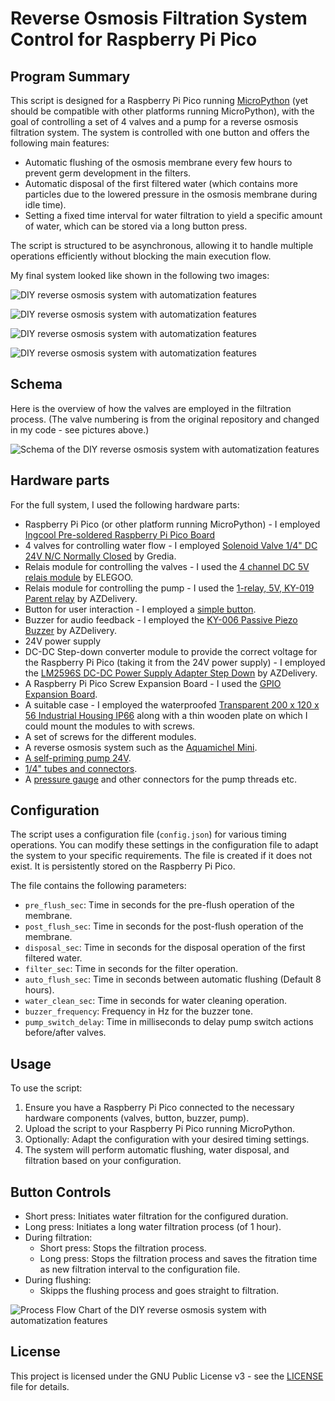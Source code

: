 # Reverse Osmosis Filtration System Control for Raspberry Pi Pico

## Program Summary

This script is designed for a Raspberry Pi Pico running [MicroPython](https://micropython.org/) 
(yet should be compatible with other platforms running MicroPython), 
with the goal of controlling a set of 4 valves and a pump for a reverse osmosis filtration system. 
The system is controlled with one button and offers the following main features:

- Automatic flushing of the osmosis membrane every few hours to prevent germ development in the filters.
- Automatic disposal of the first filtered water (which contains more particles due to the lowered pressure in the osmosis membrane during idle time).
- Setting a fixed time interval for water filtration to yield a specific amount of water, which can be stored via a long button press.

The script is structured to be asynchronous, allowing it to handle multiple operations efficiently without blocking the main execution flow.

My final system looked like shown in the following two images:

![DIY reverse osmosis system with automatization features](images/IMG_4790.jpeg)

![DIY reverse osmosis system with automatization features](images/IMG_4791.jpeg)

![DIY reverse osmosis system with automatization features](images/IMG_4792.jpeg)

![DIY reverse osmosis system with automatization features](images/IMG_4793.jpeg)


## Schema

Here is the overview of how the valves are employed in the filtration process. (The valve numbering is from the original repository and changed in my code - see pictures above.)

![Schema of the DIY reverse osmosis system with automatization features](images/schema.png)


## Hardware parts

For the full system, I used the following hardware parts:

- Raspberry Pi Pico (or other platform running MicroPython) - I employed [Ingcool Pre-soldered Raspberry Pi Pico Board](https://amzn.eu/d/3YGQunV)
- 4 valves for controlling water flow - I employed [Solenoid Valve 1/4" DC 24V N/C Normally Closed](https://amzn.eu/d/3zT5nzD) by Gredia.
- Relais module for controlling the valves - I used the [4 channel DC 5V relais module](https://amzn.eu/d/0UkmHZb) by ELEGOO.
- Relais module for controlling the pump - I used the [1-relay, 5V, KY-019 Parent relay](https://amzn.eu/d/h1QWOz9) by AZDelivery.
- Button for user interaction - I employed a [simple button](https://amzn.eu/d/iUaOajc).
- Buzzer for audio feedback - I employed the [KY-006 Passive Piezo Buzzer](https://amzn.eu/d/e9L0oB6) by AZDelivery.
- 24V power supply
- DC-DC Step-down converter module to provide the correct voltage for the Raspberry Pi Pico (taking it from the 24V power supply) - I employed the [LM2596S DC-DC Power Supply Adapter Step Down](https://amzn.eu/d/2kVXOn0) by AZDelivery.
- A Raspberry Pi Pico Screw Expansion Board - I used the [GPIO Expansion Board](https://amzn.eu/d/49239PA).
- A suitable case - I employed the waterproofed [Transparent 200 x 120 x 56 Industrial Housing IP66](https://amzn.eu/d/aowSbms) along with a thin wooden plate on which I could mount the modules to with screws.
- A set of screws for the different modules.
- A reverse osmosis system such as the [Aquamichel Mini](https://www.lebendiges-trinkwasser.shop/shop/aquamichel-mini-teileset/).
- [A self-priming pump 24V](https://www.lebendiges-trinkwasser.shop/shop/pumpe-selbstsaugend-24v-dc/).
- [1/4" tubes and connectors](https://amzn.eu/d/1vY9WBC).
- A [pressure gauge](https://www.tooler.de/catalog/product/view/id/263682/) and other connectors for the pump threads etc.


## Configuration

The script uses a configuration file (`config.json`) for various timing operations. 
You can modify these settings in the configuration file to adapt the system to your specific requirements. 
The file is created if it does not exist. It is persistently stored on the Raspberry Pi Pico.

The file contains the following parameters:
- `pre_flush_sec`: Time in seconds for the pre-flush operation of the membrane.
- `post_flush_sec`: Time in seconds for the post-flush operation of the membrane.
- `disposal_sec`: Time in seconds for the disposal operation of the first filtered water.
- `filter_sec`: Time in seconds for the filter operation.
- `auto_flush_sec`: Time in seconds between automatic flushing (Default 8 hours).
- `water_clean_sec`: Time in seconds for water cleaning operation.
- `buzzer_frequency`: Frequency in Hz for the buzzer tone.
- `pump_switch_delay`: Time in milliseconds to delay pump switch actions before/after valves.

## Usage

To use the script:

1. Ensure you have a Raspberry Pi Pico connected to the necessary hardware components (valves, button, buzzer, pump).
2. Upload the script to your Raspberry Pi Pico running MicroPython.
3. Optionally: Adapt the configuration with your desired timing settings.
4. The system will perform automatic flushing, water disposal, and filtration based on your configuration.

## Button Controls

- Short press: Initiates water filtration for the configured duration.
- Long press: Initiates a long water filtration process (of 1 hour).
- During filtration:
    - Short press: Stops the filtration process.
    - Long press: Stops the filtration process and saves the fitration time as new filtration interval to the configuration file.
- During flushing:
  - Skipps the flushing process and goes straight to filtration.

![Process Flow Chart of the DIY reverse osmosis system with automatization features](images/flowchart.png)

## License

This project is licensed under the GNU Public License v3 - see the [LICENSE](LICENSE) file for details.
